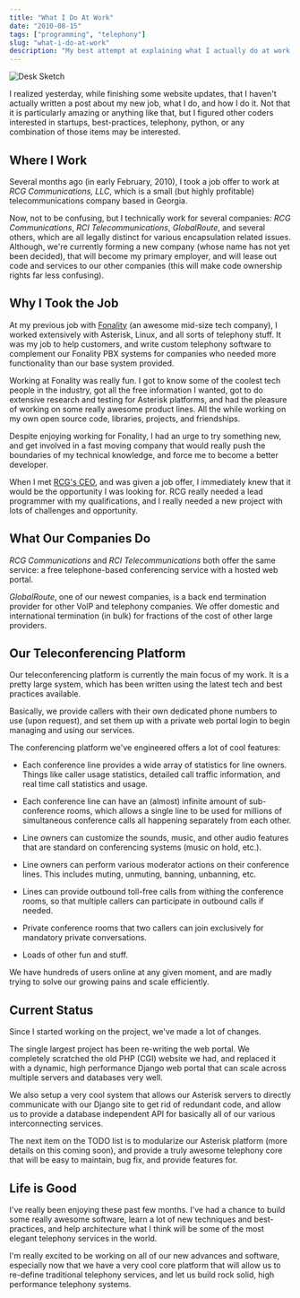 ```yaml
---
title: "What I Do At Work"
date: "2010-08-15"
tags: ["programming", "telephony"]
slug: "what-i-do-at-work"
description: "My best attempt at explaining what I actually do at work."
---
```



![Desk Sketch][]


I realized yesterday, while finishing some website updates, that I haven't
actually written a post about my new job, what I do, and how I do it.
Not that it is particularly amazing or anything like that, but I figured other
coders interested in startups, best-practices, telephony, python, or any
combination of those items may be interested.


## Where I Work

Several months ago (in early February, 2010), I took a job offer to work at
*RCG Communications, LLC*, which is a small (but highly profitable)
telecommunications company based in Georgia.

Now, not to be confusing, but I technically work for several companies:
*RCG Communications*, *RCI Telecommunications*, *GlobalRoute*, and several
others, which are all legally distinct for various encapsulation related
issues.  Although, we're currently forming a new company (whose name has not
yet been decided), that will become my primary employer, and will lease out
code and services to our other companies (this will make code ownership rights
far less confusing).


## Why I Took the Job

At my previous job with [Fonality][] (an awesome mid-size tech company), I
worked extensively with Asterisk, Linux, and all sorts of telephony stuff.  It
was my job to help customers, and write custom telephony software to complement
our Fonality PBX systems for companies who needed more functionality than our
base system provided.

Working at Fonality was really fun.  I got to know some of the coolest tech
people in the industry, got all the free information I wanted, got to do
extensive research and testing for Asterisk platforms, and had the pleasure of
working on some really awesome product lines.  All the while working on my own
open source code, libraries, projects, and friendships.

Despite enjoying working for Fonality, I had an urge to try something new, and
get involved in a fast moving company that would really push the boundaries of
my technical knowledge, and force me to become a better developer.

When I met [RCG's CEO][], and was given a job offer, I immediately knew that it
would be the opportunity I was looking for.  RCG really needed a lead
programmer with my qualifications, and I really needed a new project with lots
of challenges and opportunity.


## What Our Companies Do

*RCG Communications* and *RCI Telecommunications* both offer the same service:
a free telephone-based conferencing service with a hosted web portal.

*GlobalRoute*, one of our newest companies, is a back end termination provider
for other VoIP and telephony companies.  We offer domestic and international
termination (in bulk) for fractions of the cost of other large providers.


## Our Teleconferencing Platform

Our teleconferencing platform is currently the main focus of my work.  It is a
pretty large system, which has been written using the latest tech and best
practices available.

Basically, we provide callers with their own dedicated phone numbers to use
(upon request), and set them up with a private web portal login to begin
managing and using our services.

The conferencing platform we've engineered offers a lot of cool features:

-   Each conference line provides a wide array of statistics for line owners.
    Things like caller usage statistics, detailed call traffic information, and
    real time call statistics and usage.

-   Each conference line can have an (almost) infinite amount of sub-conference
    rooms, which allows a single line to be used for millions of simultaneous
    conference calls all happening separately from each other.

-   Line owners can customize the sounds, music, and other audio features that
    are standard on conferencing systems (music on hold, etc.).

-   Line owners can perform various moderator actions on their conference
    lines.  This includes muting, unmuting, banning, unbanning, etc.

-   Lines can provide outbound toll-free calls from withing the conference
    rooms, so that multiple callers can participate in outbound calls if
    needed.

-   Private conference rooms that two callers can join exclusively for
    mandatory private conversations.

-   Loads of other fun and stuff.

We have hundreds of users online at any given moment, and are madly trying to
solve our growing pains and scale efficiently.


## Current Status

Since I started working on the project, we've made a lot of changes.

The single largest project has been re-writing the web portal.  We completely
scratched the old PHP (CGI) website we had, and replaced it with a dynamic,
high performance Django web portal that can scale across multiple servers and
databases very well.

We also setup a very cool system that allows our Asterisk servers to directly
communicate with our Django site to get rid of redundant code, and allow us to
provide a database independent API for basically all of our various
interconnecting services.

The next item on the TODO list is to modularize our Asterisk platform (more
details on this coming soon), and provide a truly awesome telephony core that
will be easy to maintain, bug fix, and provide features for.


## Life is Good

I've really been enjoying these past few months.  I've had a chance to build
some really awesome software, learn a lot of new techniques and best-practices,
and help architecture what I think will be some of the most elegant telephony
services in the world.

I'm really excited to be working on all of our new advances and software,
especially now that we have a very cool core platform that will allow us to
re-define traditional telephony services, and let us build rock solid, high
performance telephony systems.


  [Desk Sketch]: {filename}/images/2010/desk-sketch.png "Desk Sketch"
  [Fonality]: http://www.fonality.com/ "Fonality"
  [RCG's CEO]: http://www.chrisbrunner.com/ "Chris Brunner"
